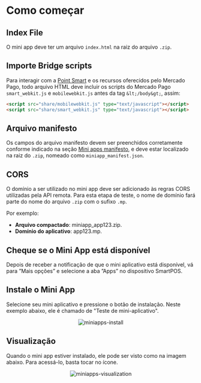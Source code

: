 # Como começar

## Index File

O mini app deve ter um arquivo `index.html` na raiz do arquivo `.zip`.

## Importe Bridge scripts

Para interagir com a [Point Smart](/developers/pt/docs/mp-point/integration-configuration/integrate-with-pdv/introduction) e os recursos oferecidos pelo Mercado Pago, todo arquivo HTML deve incluir os scripts do Mercado Pago `smart_webkit.js` e `mobilewebkit.js` antes da tag `&lt;/body&gt;`, assim:

```html
<script src="share/mobilewebkit.js" type="text/javascript"></script>
<script src="share/smart_webkit.js" type="text/javascript"></script>
```

## Arquivo manifesto

Os campos do arquivo manifesto devem ser preenchidos corretamente conforme indicado na seção [Mini apps manifesto](/developers/pt/), e deve estar localizado na raiz do `.zip`, nomeado como `miniapp_manifest.json`.

## CORS

O domínio a ser utilizado no mini app deve ser adicionado às regras CORS utilizadas pela API remota. Para esta etapa de teste, o nome de domínio fará parte do nome do arquivo `.zip` com o sufixo `.mp`.

Por exemplo:

* **Arquivo compactado**: miniapp_app123.zip.
* **Domínio do aplicativo**: app123.mp.

## Cheque se o Mini App está disponível

Depois de receber a notificação de que o mini aplicativo está disponível, vá para ”Mais opções” e selecione a aba ”Apps” no dispositivo SmartPOS.

## Instale o Mini App

Selecione seu mini aplicativo e pressione o botão de instalação. Neste exemplo abaixo, ele é chamado de "Teste de mini-aplicativo".

<center>

![miniapps-install](/mini-apps/miniapps-install-pt.png)

</center>

## Visualização

Quando o mini app estiver instalado, ele pode ser visto como na imagem abaixo. Para acessá-lo, basta tocar no ícone.

<center>

![miniapps-visualization](/mini-apps/miniapps-visualization-pt.png)

</center>